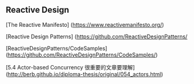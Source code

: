 ## Reactive Design

[The Reactive Manifesto]    (https://www.reactivemanifesto.org/)

[Reactive Design Patterns]  (https://github.com/ReactiveDesignPatterns/

[ReactiveDesignPatterns/CodeSamples]    (https://github.com/ReactiveDesignPatterns/CodeSamples/)


[5.4 Actor-based Concurrency 很重要的文章要理解]   (http://berb.github.io/diploma-thesis/original/054_actors.html)